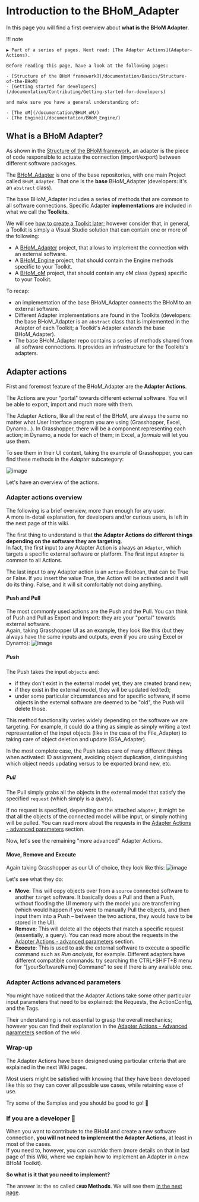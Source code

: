 # Introduction to the BHoM_Adapter

In this page you will find a first overview about **what is the BHoM Adapter**.

!!! note

    ▶️ Part of a series of pages. Next read: [The Adapter Actions](Adapter-Actions).

    Before reading this page, have a look at the following pages:

    - [Structure of the BHoM framework](/documentation/Basics/Structure-of-the-BHoM)
    - [Getting started for developers](/documentation/Contributing/Getting-started-for-developers)

    and make sure you have a general understanding of:

    - [The oM](/documentation/BHoM_oM/)
    - [The Engine](/documentation/BHoM_Engine/)

## What is a BHoM Adapter?
As shown in the [Structure of the BHoM framework](/documentation/Basics/Structure-of-the-BHoM), an adapter is the piece of code responsible to actuate the connection (import/export) between different software packages.

The [BHoM_Adapter](https://github.com/BHoM/BHoM_Adapter) is one of the base repositories, with one main Project called `BHoM_Adapter`. That one is the **base** BHoM_Adapter (developers: it's an `abstract` class).

The base BHoM_Adapter includes a series of methods that are common to all software connections. Specific Adapter **implementations** are included in what we call the **Toolkits**.

We will see [how to create a Toolkit later](/documentation/BHoM_Adapter/The-BHoM-Toolkit); however consider that, in general, a Toolkit is simply a Visual Studio solution that can contain one or more of the following:
- A [BHoM_Adapter](/documentation/BHoM_Adapter/) project, that allows to implement the connection with an external software.
- A [BHoM_Engine](/documentation/BHoM_Engine/) project, that should contain the Engine methods specific to your Toolkit.
- A [BHoM_oM](/documentation/BHoM_oM/) project, that should contain any oM class (types) specific to your Toolkit.


To recap:
* an implementation of the base BHoM_Adapter connects the BHoM to an external software.
* Different Adapter implementations are found in the Toolkits (developers: the base BHoM_Adapter is an `abstract` class that is implemented in the Adapter of each Toolkit; a Toolkit's Adapter *extends* the base BHoM_Adapter).
* The base BHoM_Adapter repo contains a series of methods shared from all software connections. It provides an infrastructure for the Toolkits's adapters.


## Adapter actions 
 
First and foremost feature of the BHoM_Adapter are the **Adapter Actions**.

The Actions are your "portal" towards different external software. You will be able to export, import and much more with them.

The Adapter Actions, like all the rest of the BHoM, are always the same no matter what User Interface program you are using (Grasshopper, Excel, Dynamo...). In Grasshopper, there will be a component representing each action; in Dynamo, a node for each of them; in Excel, a _formula_ will let you use them.

To see them in their UI context, taking the example of Grasshopper, you can find these methods in the *Adapter* subcategory:

![image](https://user-images.githubusercontent.com/6352844/74931024-bac80980-53d6-11ea-95ea-418f2d2c3e44.png)

Let's have an overview of the actions.

### Adapter actions overview

The following is a brief overview, more than enough for any user.  
A more in-detail explanation, for developers and/or curious users, is left in the next page of this wiki.

The first thing to understand is that **the Adapter Actions do different things depending on the software they are targeting**.  
In fact, the first input to any Adapter Action is always an `Adapter`, which targets a specific external software or platform. The first input `Adapter` is common to all Actions.

The last input to any Adapter action is an `active` Boolean, that can be True or False. If you insert the value True, the Action will be activated and it will do its thing. False, and it will sit comfortably not doing anything.

#### Push and Pull

The most commonly used actions are the Push and the Pull. You can think of Push and Pull as Export and Import: they are your "portal" towards external software.  
Again, taking Grasshopper UI as an example, they look like this (but they always have the same inputs and outputs, even if you are using Excel or Dynamo): 
![image](https://user-images.githubusercontent.com/6352844/74932145-04195880-53d9-11ea-88a0-c91af87b9920.png)

##### Push
The Push takes the input `objects` and: 
   - if they don't exist in the external model yet, they are created brand new;
   - if they exist in the external model, they will be updated (edited);
   - under some particular circumstances and for specific software, if some objects in the external software are deemed to be "old", the Push will delete those. 

This method functionality varies widely depending on the software we are targeting. For example, it could do a thing as simple as simply writing a text representation of the input objects (like in the case of the File_Adapter) to taking care of object deletion and update (GSA_Adapter).

In the most complete case, the Push takes care of many different things when activated: ID assignment, avoiding object duplication, distinguishing which object needs updating versus to be exported brand new, etc.

##### Pull
The Pull simply grabs all the objects in the external model that satisfy the specified `request` (which simply is a _query_). 

If no request is specified, depending on the attached `adapter`, it might be that all the objects of the connected model will be input, or simply nothing will be pulled. You can read more about the requests in the [Adapter Actions - advanced parameters](#adapter-actions-advanced-parameters) section.

Now, let's see the remaining "more advanced" Adapter Actions.

#### Move, Remove and Execute

Again taking Grasshopper as our UI of choice, they look like this:
![image](https://user-images.githubusercontent.com/6352844/74932261-480c5d80-53d9-11ea-9487-d84ba7e59a37.png)

Let's see what they do:
* **Move**: This will copy objects over from a `source` connected software to another `target` software. It basically does a Pull and then a Push, without flooding the UI memory with the model you are transferring (which would happen if you were to manually Pull the objects, and then input them into a Push – between the two actions, they would have to be stored in the UI).
* **Remove**: This will delete all the objects that match a specific request (essentially, a query). You can read more about the requests in the [Adapter Actions - advanced parameters](#adapter-actions-advanced-parameters) section.
* **Execute**: This is used to ask the external software to execute a specific command such as _Run analysis_, for example. Different adapters have different compatible commands: try searching the CTRL+SHIFT+B menu for "[yourSoftwareName] Command" to see if there is any available one.

### Adapter Actions advanced parameters

You might have noticed that the Adapter Actions take some other particular input parameters that need to be explained: the Requests, the ActionConfig, and the Tags. 

Their understanding is not essential to grasp the overall mechanics; however you can find their explanation in the [Adapter Actions - Advanced parameters](/documentation/BHoM_Adapter/Adapter-Actions---advanced-parameters) section of the wiki.

### Wrap-up 

The Adapter Actions have been designed using particular criteria that are explained in the next Wiki pages. 

Most users might be satisfied with knowing that they have been developed like this so they can cover all possible use cases, while retaining ease of use. 

Try some of the Samples and you should be good to go! 🚀 

### If you are a developer 🤖 

When you want to contribute to the BHoM and create a new software connection, **you will not need to implement the Adapter Actions**, at least in most of the cases.  
If you need to, however, you can *override* them (more details on that in last page of this Wiki, where we explain how to implement an Adapter in a new BHoM Toolkit).

**So what is it that you need to implement?**

The answer is: the so called **`CRUD` Methods**. We will see them [in the next page](/documentation/BHoM_Adapter/Adapter-Actions).